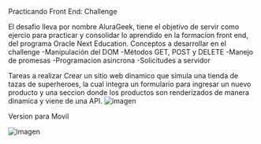 Practicando Front End: Challenge

El desafio lleva por nombre AluraGeek, tiene el objetivo de servir como ejercio para practicar y consolidar lo aprendido en la formacion front end, del programa Oracle Next Education.
Conceptos a desarrollar en el challenge
 -Manipulación del DOM
 -Métodos GET, POST y DELETE
 -Manejo de promesas
 -Programacion asincrona
 -Solicitudes a servidor 

 Tareas a realizar
 Crear un sitio web dinamico que simula una tienda de tazas de superheroes, la cual integra un formulario para ingresar un nuevo producto y una seccion donde los productos son renderizados de manera dinamica y viene de una API.
 ![imagen](https://github.com/AleksBoom/aluraGeekChallenge/assets/14499896/dc765873-1649-41ee-9044-926939408ee7)

Version para Movil


 ![imagen](https://github.com/AleksBoom/aluraGeekChallenge/assets/14499896/ee7aecf2-af94-484a-aab0-674f955953b7)


 

 
 

 
 
 
